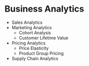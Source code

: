 # Business Analytics

* Sales Analytics
* Marketing Analytics
    * Cohort Analysis
    * Customer Lifetime Value
* Pricing Analytics
    * Price Elasticity
    * Product Group Pricing
* Supply Chain Analytics
